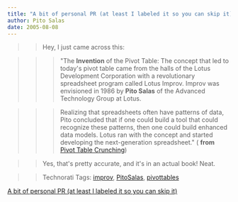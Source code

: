 ```yaml
---
title: "A bit of personal PR (at least I labeled it so you can skip it)"
author: Pito Salas
date: 2005-08-08
---
```



>>

>> Hey, I just came across this:

>>

>>> "The **Invention** of the Pivot Table: The concept that led to today's
pivot table came from the halls of the Lotus Development Corporation with a
revolutionary spreadsheet program called Lotus Improv. Improv was envisioned
in 1986 by **Pito Salas** of the Advanced Technology Group at Lotus.

>>>

>>> Realizing that spreadsheets often have patterns of data, Pito concluded
that if one could build a tool that could recognize these patterns, then one
could build enhanced data models. Lotus ran with the concept and started
developing the next-generation spreadsheet." ( **from** [Pivot Table
Crunching](<http://safari.oreilly.com/?x=1&mode=section&sortKey=title&sortOrder=asc&view=&xmlid=0789734354/fm01lev1sec3&g=&catid=&s=1&b=1&f=1&t=1&c=1&u=1&r=&o=1&n=1&d=1&p=1&a=0&page=0>))

>>

>> Yes, that's pretty accurate, and it's in an actual book! Neat.  
>
>>

>> Technorati Tags: [improv](<http://technorati.com/tag/improv>),
[PitoSalas](<http://technorati.com/tag/PitoSalas>),
[pivottables](<http://technorati.com/tag/pivottables>)


[A bit of personal PR (at least I labeled it so you can skip it)](None)

